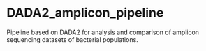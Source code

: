 # DADA2_amplicon_pipeline
Pipeline based on DADA2 for analysis and comparison of amplicon sequencing datasets of bacterial populations.
